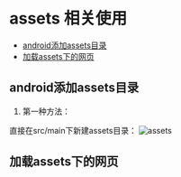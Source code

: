 # assets 相关使用

* [android添加assets目录](#android添加assets目录)
* [加载assets下的网页](#加载assets下的网页)


## android添加assets目录

1. 第一种方法：  

直接在src/main下新建assets目录：
![assets]()


## 加载assets下的网页



